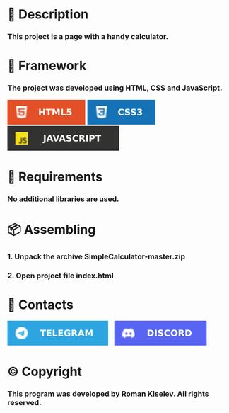 <h1>📝 Description</h1>
<h3>This project is a page with a handy calculator.</h3>

<h1>🔨 Framework</h1>
<p>
    <h3>The project was developed using HTML, CSS and JavaScript.</h3>
    <a href="https://developer.mozilla.org/en-US/docs/Web/HTML"><img src="https://github.com/Kise1ev/Kise1ev/blob/master/Icons/HTML-Square.svg"/></a>
    <a href="https://developer.mozilla.org/en-US/docs/Web/CSS"><img src="https://github.com/Kise1ev/Kise1ev/blob/master/Icons/CSS-Square.svg"/></a>
    <a href="https://developer.mozilla.org/en-US/docs/Web/JavaScript"><img src="https://github.com/Kise1ev/Kise1ev/blob/master/Icons/JavaScript-Square.svg"/></a>
</p>

<h1>📜 Requirements</h1>
<h3>No additional libraries are used.</h3>

<h1>📦 Assembling</h1>
<h3>1. Unpack the archive SimpleCalculator-master.zip</h3>
<h3>2. Open project file index.html</h3>

<h1>💬 Contacts</h1>
<p>
    <a href="https://t.me/kisxlka"><img src="https://github.com/Kise1ev/Kise1ev/blob/master/Icons/Telegram-Square.svg" style="margin-right: 10px;"/></a>
    <a href="https://discordapp.com/users/1013231151177023559"><img src="https://github.com/Kise1ev/Kise1ev/blob/master/Icons/Discord-Square.svg" style="margin-right: 10px;"/></a>
</p>

<h1>©️ Copyright</h1>
<h3>This program was developed by Roman Kiselev. All rights reserved.</h3>
